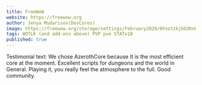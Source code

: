 ```yaml
---
title: FreeWoW
website: https://freewow.org
author: Jenya Mudarisov(DevCores)
image: https://freewow.org/storage/settings/February2020/0VsotzkjbOZKnKuEFpSz_1.png
tags: WOTLK (and add-ons above) PVP pve STATx10
published: true
---
```

Testimonial text: We chose AzerothCore because It is the most efficient core at the moment. Excellent scripts for dungeons and the world in General. Playing it, you really feel the atmosphere to the full. Good community.

